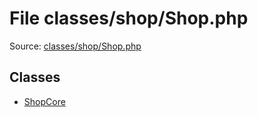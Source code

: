 File classes/shop/Shop.php
=========

Source: [classes/shop/Shop.php](https://github.com/PrestaShop/PrestaShop/blob/1.6.0.7/classes/shop/Shop.php)


Classes
-------

* [ShopCore](class.ShopCore.md)

